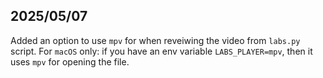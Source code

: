 ## 2025/05/07
Added an option to use `mpv` for when reveiwing the video from `labs.py` script. For `macOS` only: if you have an env variable `LABS_PLAYER=mpv`, then it uses `mpv` for opening the file.
